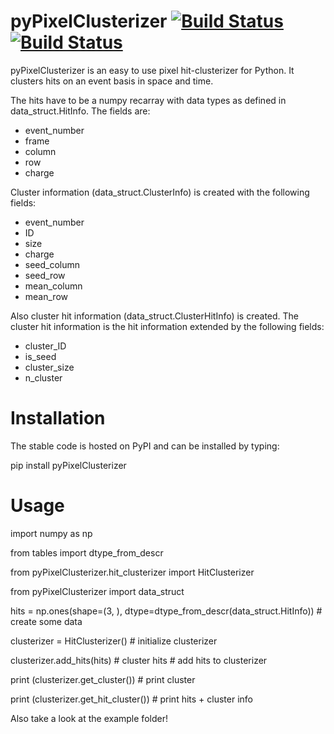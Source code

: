 # pyPixelClusterizer [![Build Status](https://travis-ci.org/SiLab-Bonn/pyPixelClusterizer.svg?branch=master)](https://travis-ci.org/SiLab-Bonn/pyPixelClusterizer) [![Build Status](https://ci.appveyor.com/api/projects/status/github/SiLab-Bonn/pyPixelClusterizer)](https://ci.appveyor.com/project/DavidLP/pyPixelClusterizer)

pyPixelClusterizer is an easy to use pixel hit-clusterizer for Python. It clusters hits on an event basis in space and time. 

The hits have to be a numpy recarray with data types as defined in data_struct.HitInfo. The fields are:
- event_number
- frame
- column
- row
- charge

Cluster information (data_struct.ClusterInfo) is created with the following fields:
- event_number
- ID
- size
- charge
- seed_column
- seed_row
- mean_column
- mean_row

Also cluster hit information (data_struct.ClusterHitInfo) is created. The cluster hit information is the hit information extended by the following fields:
- cluster_ID
- is_seed
- cluster_size
- n_cluster

# Installation

The stable code is hosted on PyPI and can be installed by typing:

pip install pyPixelClusterizer

# Usage

import numpy as np

from tables import dtype_from_descr

from pyPixelClusterizer.hit_clusterizer import HitClusterizer

from pyPixelClusterizer import data_struct

hits = np.ones(shape=(3, ), dtype=dtype_from_descr(data_struct.HitInfo))  # create some data

clusterizer = HitClusterizer()  # initialize clusterizer

clusterizer.add_hits(hits)  # cluster hits  # add hits to clusterizer

print (clusterizer.get_cluster())  # print cluster

print (clusterizer.get_hit_cluster())  # print hits + cluster info

Also take a look at the example folder!


